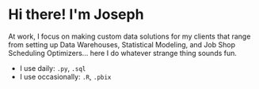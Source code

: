 # Hi there! I'm Joseph

At work, I focus on making custom data solutions for my clients that range from setting up Data Warehouses, Statistical Modeling, and Job Shop Scheduling Optimizers... here I do whatever strange thing sounds fun.


* I use daily: `.py`, `.sql`
* I use occasionally: `.R`, `.pbix`
